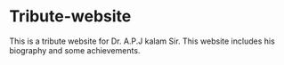 # Tribute-website
This is a tribute website for Dr. A.P.J kalam Sir.
This website includes his biography and some achievements.
